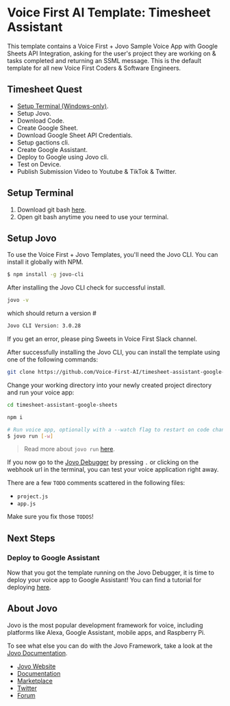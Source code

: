 # Voice First AI Template: Timesheet Assistant

This template contains a Voice First + Jovo Sample Voice App with Google Sheets API Integration, asking for the user's project they are working on & tasks completed and returning an SSML message. This is the default template for all new Voice First Coders & Software Engineers.

## Timesheet Quest
* [Setup Terminal (Windows-only)](#setup-terminal).
* Setup Jovo.
* Download Code.
* Create Google Sheet.
* Download Google Sheet API Credentials.
* Setup gactions cli.
* Create Google Assistant.
* Deploy to Google using Jovo cli.
* Test on Device.
* Publish Submission Video to Youtube & TikTok & Twitter.

## Setup Terminal
1. Download git bash [here](https://git-scm.com/downloads). 
2. Open git bash anytime you need to use your terminal.

## Setup Jovo

To use the Voice First + Jovo Templates, you'll need the Jovo CLI. You can install it globally with NPM.

```sh
$ npm install -g jovo-cli
```

After installing the Jovo CLI check for successful install.
```sh
jovo -v
```
which should return a version #
```sh
Jovo CLI Version: 3.0.28
```
If you get an error, please ping Sweets in Voice First Slack channel.

After successfully installing the Jovo CLI, you can install the template using one of the following commands:

```sh
git clone https://github.com/Voice-First-AI/timesheet-assistant-google-sheets.git
```

Change your working directory into your newly created project directory and run your voice app:
```sh
cd timesheet-assistant-google-sheets

npm i

# Run voice app, optionally with a --watch flag to restart on code changes.
$ jovo run [-w]
```

> Read more about `jovo run` [here](https://www.jovo.tech/marketplace/jovo-cli#jovo-run).

If you now go to the [Jovo Debugger](https://www.jovo.tech/marketplace/jovo-plugin-debugger) by pressing `.` or clicking on the webhook url in the terminal, you can test your voice application right away.

There are a few `TODO` comments scattered in the following files:
* `project.js`
* `app.js`

Make sure you fix those `TODOS`!

## Next Steps

### Deploy to Google Assistant
Now that you got the template running on the Jovo Debugger, it is time to deploy your voice app to Google Assistant! You can find a tutorial for deploying [here](https://www.jovo.tech/tutorials/google-conversational-actions-getting-started).

## About Jovo

Jovo is the most popular development framework for voice, including platforms like Alexa, Google Assistant, mobile apps, and Raspberry Pi.

To see what else you can do with the Jovo Framework, take a look at the [Jovo Documentation](https://www.jovo.tech/docs/).

-   [Jovo Website](https://jovo.tech/)
-   [Documentation](https://jovo.tech/docs/)
-   [Marketplace](https://www.jovo.tech/marketplace/)
-   [Twitter](https://twitter.com/jovotech/)
-   [Forum](https://community.jovo.tech/)
